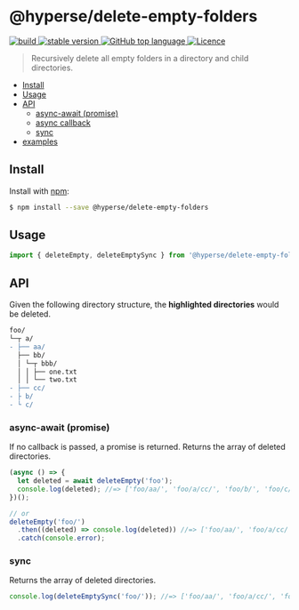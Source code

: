 # @hyperse/delete-empty-folders

<p align="left">
  <a aria-label="Build" href="https://github.com/hyperse-io/delete-empty-folders/actions?query=workflow%3ACI">
    <img alt="build" src="https://img.shields.io/github/actions/workflow/status/hyperse-io/delete-empty-folders/ci-integrity.yml?branch=main&label=ci&logo=github&style=flat-quare&labelColor=000000" />
  </a>
  <a aria-label="stable version" href="https://www.npmjs.com/package/@hyperse/delete-empty-folders">
    <img alt="stable version" src="https://img.shields.io/npm/v/%40hyperse%2Fdelete-empty-folders?branch=main&label=version&logo=npm&style=flat-quare&labelColor=000000" />
  </a>
  <a aria-label="Top language" href="https://github.com/hyperse-io/delete-empty-folders/search?l=typescript">
    <img alt="GitHub top language" src="https://img.shields.io/github/languages/top/hyperse-io/delete-empty-folders?style=flat-square&labelColor=000&color=blue">
  </a>
  <a aria-label="Licence" href="https://github.com/hyperse-io/delete-empty-folders/blob/main/LICENSE">
    <img alt="Licence" src="https://img.shields.io/github/license/hyperse-io/ts-node-paths?style=flat-quare&labelColor=000000" />
  </a>
</p>

> Recursively delete all empty folders in a directory and child directories.

- [Install](#install)
- [Usage](#usage)
- [API](#api)
  - [async-await (promise)](#async-await-promise)
  - [async callback](#async-callback)
  - [sync](#sync)
- [examples](#examples)

## Install

Install with [npm](https://www.npmjs.com/):

```sh
$ npm install --save @hyperse/delete-empty-folders
```

## Usage

```ts
import { deleteEmpty, deleteEmptySync } from '@hyperse/delete-empty-folders';
```

## API

Given the following directory structure, the **highlighted directories** would be deleted.

```diff
foo/
└─┬ a/
- ├── aa/
  ├── bb/
  │ └─┬ bbb/
  │ │ ├── one.txt
  │ │ └── two.txt
- ├── cc/
- ├ b/
- └ c/
```

### async-await (promise)

If no callback is passed, a promise is returned. Returns the array of deleted directories.

```ts
(async () => {
  let deleted = await deleteEmpty('foo');
  console.log(deleted); //=> ['foo/aa/', 'foo/a/cc/', 'foo/b/', 'foo/c/']
})();

// or
deleteEmpty('foo/')
  .then((deleted) => console.log(deleted)) //=> ['foo/aa/', 'foo/a/cc/', 'foo/b/', 'foo/c/']
  .catch(console.error);
```

### sync

Returns the array of deleted directories.

```js
console.log(deleteEmptySync('foo/')); //=> ['foo/aa/', 'foo/a/cc/', 'foo/b/', 'foo/c/']
```
